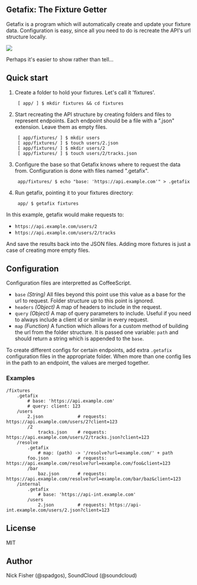 ## Getafix: The Fixture Getter

Getafix is a program which will automatically create and update your fixture data. Configuration is easy, since all you
need to do is recreate the API's url structure locally.

![](http://spadgos.github.io/getafix/getafix.jpg)

Perhaps it's easier to show rather than tell...

## Quick start

1. Create a folder to hold your fixtures. Let's call it 'fixtures'.

        [ app/ ] $ mkdir fixtures && cd fixtures

2. Start recreating the API structure by creating folders and files to represent endpoints. Each endpoint should be a
   file with a ".json" extension. Leave them as empty files.

        [ app/fixtures/ ] $ mkdir users
        [ app/fixtures/ ] $ touch users/2.json
        [ app/fixtures/ ] $ mkdir users/2
        [ app/fixtures/ ] $ touch users/2/tracks.json

3. Configure the base so that Getafix knows where to request the data from. Configuration is done with files named
   ".getafix".

        app/fixtures/ $ echo "base: 'https://api.example.com'" > .getafix

4. Run getafix, pointing it to your fixtures directory:

        app/ $ getafix fixtures

In this example, getafix would make requests to:

- `https://api.example.com/users/2`
- `https://api.example.com/users/2/tracks`

And save the results back into the JSON files. Adding more fixtures is just a case of creating more empty files.

## Configuration

Configuration files are interpretted as CoffeeScript.

- `base` *(String)* All files beyond this point use this value as a base for the url to request. Folder structure up to this point
  is ignored.
- `headers` *(Object)* A map of headers to include in the request.
- `query` *(Object)* A map of query parameters to include. Useful if you need to always include a client id or similar in every request.
- `map` *(Function)* A function which allows for a custom method of building the url from the folder structure. It is
  passed one variable: `path` and should return a string which is appended to the `base`.

To create different configs for certain endpoints, add extra `.getafix` configuration files in the appropriate folder.
When more than one config lies in the path to an endpoint, the values are merged together.

### Examples

```
/fixtures
    .getafix
        # base: 'https://api.example.com'
        # query: client: 123
    /users
        2.json             # requests: https://api.example.com/users/2?client=123
        /2
            tracks.json    # requests: https://api.example.com/users/2/tracks.json?client=123
    /resolve
        .getafix
            # map: (path) -> '/resolve?url=example.com/' + path
        foo.json           # requests: https://api.example.com/resolve?url=example.com/foo&client=123
        /bar
            baz.json       # requests: https://api.example.com/resolve?url=example.com/bar/baz&client=123
    /internal
        .getafix
            # base: 'https://api-int.example.com'
        /users
            2.json         # requests: https://api-int.example.com/users/2.json?client=123
```

## License

MIT

## Author

Nick Fisher (@spadgos), SoundCloud (@soundcloud)
